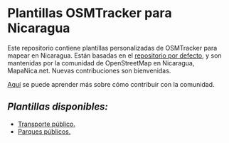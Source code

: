 # Plantillas OSMTracker para Nicaragua

Este repositorio contiene plantillas personalizadas de OSMTracker para mapear en Nicaragua. Están basadas en el [repositorio por defecto](https://github.com/labexp/osmtracker-android-layouts), y son mantenidas por la comunidad de OpenStreetMap en Nicaragua, MapaNica.net. Nuevas contribuciones son bienvenidas.

[Aquí](https://github.com/labexp/osmtracker-android-layouts/wiki) se puede aprender más sobre cómo contribuir con la comunidad.

## *Plantillas disponibles:*
+ [Transporte público.](https://github.com/mapanica/osmtracker-android-layouts/blob/master/layouts/transporte_publico/README.md)
+ [Parques públicos.](https://github.com/mapanica/osmtracker-android-layouts/blob/master/layouts/parques_publicos/README.md)
